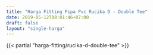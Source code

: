 ```yaml
---
title: "Harga Fitting Pipa Pvc Rucika D - Double Tee"
date: 2019-05-12T08:01:46+07:00
draft: false
layout: "single-harga"
---
```


{{< partial "harga-fitting/rucika-d-double-tee" >}}
